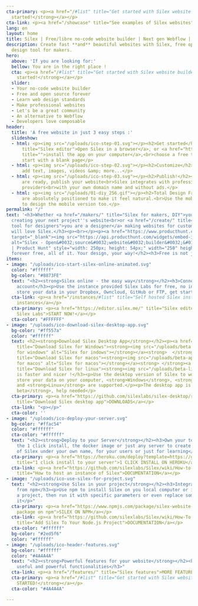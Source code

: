 ```yaml
---
cta-primary: <p><a href="/#list" title="Get started with Silex website builder"><strong>Get
  started!</strong></a></p>
cta-link: <p><a href="/showcase" title="See examples of Silex websites">Showcase</a></p>
lang: en
layout: home
title: Silex | Free/libre no-code website builder | Next gen Webflow | Composable web ready
description: Create fast **and** beautiful websites with Silex, free open source web
  design tool for makers.
hero:
  above: 'If you are looking for:'
  bellow: You are in the right place !
  cta: <p><a href="/#list" title="Get started with Silex website builder"><strong>Get
    started!</strong></a></p>
  slider:
  - Your no-code website builder
  - Free and open source forever
  - Learn web design standards
  - Make professional websites
  - Let's be a great community
  - An alternative to Webflow
  - Developers love composable
header:
  title: 'A free website in just 3 easy steps :'
  slideshow:
  - html: <p><img src="/uploads/ico-step-01.svg"></p><h2>Get started</h2><p><a href="http://localhost:8080/get-started/"
      title="Silex editor">Open Silex in a browser</a>, or <a href="http://localhost:8080/makers/"
      title="">install the app on your computer</a>,<br>choose a free template or
      start with a blank page</p>
  - html: <p><img src="/uploads/ico-step-02.svg"></p><h2>Customize</h2><p>you can
      add text, images, videos &amp; more...</p>
  - html: <p><img src="/uploads/ico-step-03.svg"></p><h2>Publish!</h2><p>When you
      are ready, publish your website<br>Silex integrates with professional free hosting
      providers<br>with your own domain name and without ads.</p>
  - html: <p><img src="/uploads/01-diy_256.gif"></p><h2>Total Design Freedom, DIY!</h2><p>Elements
      are absolutely positioned to make it feel natural.<br>Use the mobile editor
      to design the mobile version too.</p>
permalink: "/"
text: '<h3>Whether <a href="/makers/" title="Silex for makers, DIY">you are a maker</a>
  creating your next project''s website<br>or <a href="/create/" title="Silex, nocode
  tool for designers">you are a designer</a> making websites for customers,<br>you
  will love Silex.</h3><p><br></p><p><a href="https://www.producthunt.com/posts/silex?utm_source=badge-featured&utm_medium=badge&utm_souce=badge-silex"
  target="_blank"><img src="https://api.producthunt.com/widgets/embed-image/v1/featured.svg?post_id=306235&theme=dark"
  alt="Silex - Open&#0032;source&#0032;website&#0032;builder&#0032;&#0126;&#0032;no&#0045;code&#0032;for&#0032;designers&#0032;&#0038;&#0032;makers
  | Product Hunt" style="width: 250px; height: 54px;" width="250" height="54" /></a></p><p><br></p><h2>Flexible and
  forever free, all of it. Your design, your way!</h2><h3>Free is not just about price. #Freedom.</h3>'
items:
- image: "/uploads/ico-start-silex-online-animated.svg"
  color: "#ffffff"
  bg-color: "#8873FE"
  text: "<h2><strong>Silex online - the easy way</strong></h2><h3>Connect an existing
    account</h3><p>Use the instance provided Silex Labs for free, no installation,
    store your data in your Dropbox, Owncloud, GitHub or FTP, get started immediately!</p>"
  cta-link: <p><a href="/instances/#list" title="Self hosted Silex instances">Community
    instances</a></p>
  cta-primary: <p><a href="https://editor.silex.me/" title="Silex editor, hosted by
    Silex Labs">START NOW!</a></p>
  cta-color: "#FFFFFF"
- image: "/uploads/ico-download-silex-desktop-app.svg"
  bg-color: "#ff557a"
  color: "#ffffff"
  text: <h2><strong>Download Silex Desktop App</strong></h2><p><a href="https://github.com/silexlabs/silex-desktop/releases/latest"
    title="Download Silex for Windows"><strong><img src="/uploads/beta.svg" title="Silex
    for windows" alt="Silex for indows"></strong></a><strong>  </strong><a href="https://github.com/silexlabs/silex-desktop/releases/latest"
    title="Download Silex for macos"><strong><img src="/uploads/beta-apple.svg" title="Silex
    for macos" alt="Silex for macos"></strong></a><strong> </strong><a href="https://github.com/silexlabs/silex-desktop/releases/latest"
    title="Download Silex for linux"><strong><img src="/uploads/beta-linux.svg"></strong></a></p><h3>Local
    is faster and nicer !</h3><p>Use the desktop version of Silex to work offline,
    store your data on your computer, <strong>Windows</strong>, <strong>MacOS</strong>
    and <strong>Linux</strong> are supported.</p><p>The desktop app is <strong>in
    beta</strong>, help needed</p>
  cta-primary: <p><a href="https://github.com/silexlabs/silex-desktop/releases/latest"
    title="Download Silex desktop app">DOWNLOADS</a></p>
  cta-link: "<p></p>"
  cta-color: ''
- image: "/uploads/ico-deploy-your-server.svg"
  bg-color: "#ffac54"
  color: "#ffffff"
  cta-color: "#ffffff"
  text: "<h2><strong>Deploy to your Server</strong></h2><h3>Own your tools !</h3><p>Use
    the 1 click install, the docker image or just any server to create an instance
    of Silex under your own name, for your users or just for learning</p>"
  cta-primary: <p><a href="https://heroku.com/deploy?template=https://github.com/silexlabs/Silex/tree/master"
    title="1 click install to your server">1 CLICK INSTALL ON HEROKU</a></p>
  cta-link: <p><a href="https://github.com/silexlabs/Silex/wiki/How-to-Host-An-Instance-of-Silex#host-an-instance-of-silex-on-a-web-server"
    title="How to host an instance of Silex">DOCUMENTATION</a></p>
- image: "/uploads/ico-use-silex-for-project.svg"
  text: "<h2><strong>Use Silex in your project</strong></h2><h3>Integrate Silex, get it
    from npm</h3><p>Use npm to install Silex on you local computer or include it in
    a project, then run it with specific parameters or even replace some parts of
    it</p>"
  cta-primary: <p><a href="https://www.npmjs.com/package/silex-website-builder" title="Silex
    package on npm">SILEX ON NPM</a></p>
  cta-link: <p><a href="https://github.com/silexlabs/Silex/wiki/How-To-Add-Silex-To-Your-Node.js-Project"
    title="Add Silex To Your Node.js Project">DOCUMENTATION</a></p>
  cta-color: "#ffffff"
  bg-color: "#2ed5f6"
  color: "#ffffff"
- image: "/uploads/ico-header-features.svg"
  bg-color: "#ffffff"
  color: "#4A4A4A"
  text: "<h2><strong>Powerful features for your website</strong></h2><h3>From Many
    useful and powerful functionalities</h3>"
  cta-link: <p><a href="/features/" title="Silex features">MORE FEATURES</a></p>
  cta-primary: <p><a href="/#list" title="Get started with Silex website builder"><strong>GET
    STARTED!</strong></a></p>
  cta-color: "#4A4A4A"

---
```

